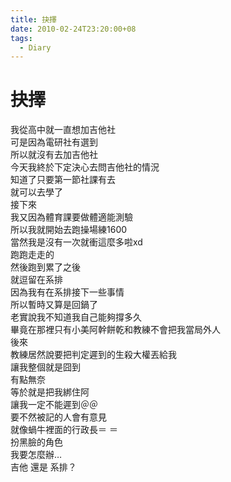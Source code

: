 ```yaml
---
title: 抉擇
date: 2010-02-24T23:20:00+08
tags:
  - Diary
---
```

# 抉擇

我從高中就一直想加吉他社  
可是因為電研社有選到  
所以就沒有去加吉他社  
今天我終於下定決心去問吉他社的情況  
知道了只要第一節社課有去  
就可以去學了  
接下來  
我又因為體育課要做體適能測驗  
所以我就開始去跑操場練1600  
當然我是沒有一次就衝這麼多啦xd  
跑跑走走的  
然後跑到累了之後  
就逗留在系排  
因為我有在系排接下一些事情  
所以暫時又算是回鍋了  
老實說我不知道我自己能夠撐多久  
畢竟在那裡只有小美阿幹餅乾和教練不會把我當局外人  
後來  
教練居然說要把判定遲到的生殺大權丟給我  
讓我整個就是囧到  
有點無奈  
等於就是把我綁住阿  
讓我一定不能遲到＠＠  
要不然被記的人會有意見  
就像蝸牛裡面的行政長＝ ＝  
扮黑臉的角色  
我要怎麼辦…  
吉他 還是 系排？
